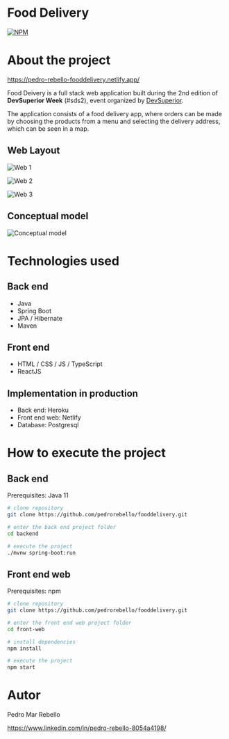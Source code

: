 # Food Delivery
[![NPM](https://img.shields.io/npm/l/react?color=%23da5c5c)](https://github.com/pedrorebello/deliver/blob/main/LICENSE) 

# About the project

https://pedro-rebello-fooddelivery.netlify.app/

Food Deivery is a full stack web application built during the 2nd edition of **DevSuperior Week** (#sds2), event organized by [DevSuperior](https://devsuperior.com "DevSuperior website").

The application consists of a food delivery app, where orders can be made by choosing the products from a menu and selecting the delivery address, which can be seen in a map.

## Web Layout

![Web 1](https://github.com/pedrorebello/fooddelivery/blob/main/assets/scr-home.jpg)

![Web 2](https://github.com/pedrorebello/fooddelivery/blob/main/assets/scr-products.jpg)

![Web 3](https://github.com/pedrorebello/fooddelivery/blob/main/assets/scr-map.jpg)

## Conceptual model
![Conceptual model](https://github.com/pedrorebello/fooddelivery/assets/model.jpg)

# Technologies used
## Back end
- Java
- Spring Boot
- JPA / Hibernate
- Maven

## Front end
- HTML / CSS / JS / TypeScript
- ReactJS

## Implementation in production
- Back end: Heroku
- Front end web: Netlify
- Database: Postgresql

# How to execute the project

## Back end
Prerequisites: Java 11

```bash
# clone repository
git clone https://github.com/pedrorebello/fooddelivery.git

# enter the back end project folder
cd backend

# execute the project
./mvnw spring-boot:run
```

## Front end web
Prerequisites: npm

```bash
# clone repository
git clone https://github.com/pedrorebello/fooddelivery.git

# enter the front end web project folder
cd front-web

# install dependencies
npm install

# execute the project
npm start
```
# Autor

Pedro Mar Rebello

https://www.linkedin.com/in/pedro-rebello-8054a4198/
